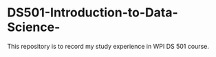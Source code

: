 # DS501-Introduction-to-Data-Science-
This repository is to record my study experience in WPI DS 501 course.
